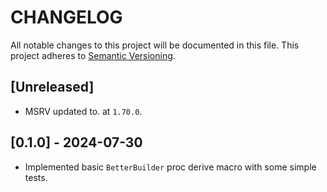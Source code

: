 # CHANGELOG

All notable changes to this project will be documented in this file. This project adheres to
[Semantic Versioning](http://semver.org/).

## [Unreleased]

- MSRV updated to. at `1.70.0`.

## [0.1.0] - 2024-07-30

- Implemented basic `BetterBuilder` proc derive macro with some simple tests.
